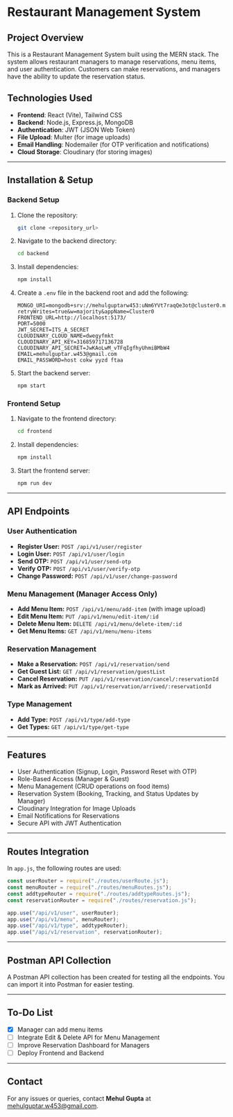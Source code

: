 # Restaurant Management System

## Project Overview
This is a Restaurant Management System built using the MERN stack. The system allows restaurant managers to manage reservations, menu items, and user authentication. Customers can make reservations, and managers have the ability to update the reservation status.

## Technologies Used
- **Frontend**: React (Vite), Tailwind CSS
- **Backend**: Node.js, Express.js, MongoDB
- **Authentication**: JWT (JSON Web Token)
- **File Upload**: Multer (for image uploads)
- **Email Handling**: Nodemailer (for OTP verification and notifications)
- **Cloud Storage**: Cloudinary (for storing images)

---

## Installation & Setup
### Backend Setup
1. Clone the repository:
   ```sh
   git clone <repository_url>
   ```
2. Navigate to the backend directory:
   ```sh
   cd backend
   ```
3. Install dependencies:
   ```sh
   npm install
   ```
4. Create a `.env` file in the backend root and add the following:
   ```env
   MONGO_URI=mongodb+srv://mehulguptarw453:uNm6YVt7raqQe3ot@cluster0.mfp8x.mongodb.net/?retryWrites=true&w=majority&appName=Cluster0
   FRONTEND_URL=http://localhost:5173/
   PORT=5000
   JWT_SECRET=ITS_A_SECRET
   CLOUDINARY_CLOUD_NAME=dwegyfmkt
   CLOUDINARY_API_KEY=316859717136728
   CLOUDINARY_API_SECRET=JwKAoLwM_vTFqIgfhyUhmiBMbW4
   EMAIL=mehulguptar.w453@gmail.com
   EMAIL_PASSWORD=host cokw yyzd ftaa
   ```
5. Start the backend server:
   ```sh
   npm start
   ```

### Frontend Setup
1. Navigate to the frontend directory:
   ```sh
   cd frontend
   ```
2. Install dependencies:
   ```sh
   npm install
   ```
3. Start the frontend server:
   ```sh
   npm run dev
   ```

---

## API Endpoints
### User Authentication
- **Register User:** `POST /api/v1/user/register`
- **Login User:** `POST /api/v1/user/login`
- **Send OTP:** `POST /api/v1/user/send-otp`
- **Verify OTP:** `POST /api/v1/user/verify-otp`
- **Change Password:** `POST /api/v1/user/change-password`

### Menu Management (Manager Access Only)
- **Add Menu Item:** `POST /api/v1/menu/add-item` (with image upload)
- **Edit Menu Item:** `PUT /api/v1/menu/edit-item/:id`
- **Delete Menu Item:** `DELETE /api/v1/menu/delete-item/:id`
- **Get Menu Items:** `GET /api/v1/menu/menu-items`

### Reservation Management
- **Make a Reservation:** `POST /api/v1/reservation/send`
- **Get Guest List:** `GET /api/v1/reservation/guestList`
- **Cancel Reservation:** `PUT /api/v1/reservation/cancel/:reservationId`
- **Mark as Arrived:** `PUT /api/v1/reservation/arrived/:reservationId`

### Type Management
- **Add Type:** `POST /api/v1/type/add-type`
- **Get Types:** `GET /api/v1/type/get-type`

---

## Features
- User Authentication (Signup, Login, Password Reset with OTP)
- Role-Based Access (Manager & Guest)
- Menu Management (CRUD operations on food items)
- Reservation System (Booking, Tracking, and Status Updates by Manager)
- Cloudinary Integration for Image Uploads
- Email Notifications for Reservations
- Secure API with JWT Authentication

---

## Routes Integration
In `app.js`, the following routes are used:
```js
const userRouter = require("./routes/userRoute.js");
const menuRouter = require("./routes/menuRoutes.js");
const addtypeRouter = require("./routes/addtypeRoutes.js");
const reservationRouter = require("./routes/reservation.js");

app.use("/api/v1/user", userRouter);
app.use("/api/v1/menu", menuRouter);
app.use("/api/v1/type", addtypeRouter);
app.use("/api/v1/reservation", reservationRouter);
```

---

## Postman API Collection
A Postman API collection has been created for testing all the endpoints. You can import it into Postman for easier testing.

---

## To-Do List
- [x] Manager can add menu items
- [ ] Integrate Edit & Delete API for Menu Management
- [ ] Improve Reservation Dashboard for Managers
- [ ] Deploy Frontend and Backend

---

## Contact
For any issues or queries, contact **Mehul Gupta** at [mehulguptar.w453@gmail.com](mailto:mehulguptar.w453@gmail.com).


